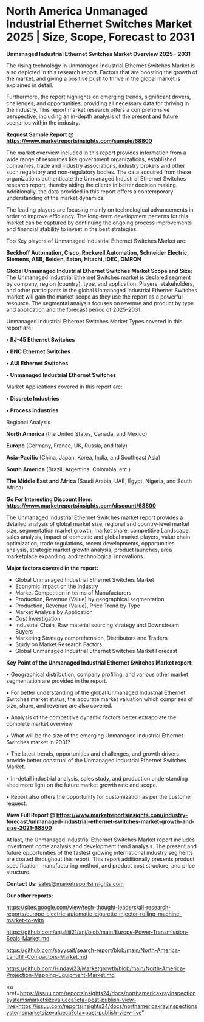# North America Unmanaged Industrial Ethernet Switches Market 2025 | Size, Scope, Forecast to 2031

<Strong> Unmanaged Industrial Ethernet Switches Market Overview 2025 - 2031</strong>

The rising technology in Unmanaged Industrial Ethernet Switches Market is also depicted in this research report. Factors that are boosting the growth of the market, and giving a positive push to thrive in the global market is explained in detail.

Furthermore, the report highlights on emerging trends, significant drivers, challenges, and opportunities, providing all necessary data for thriving in the industry. This report market research offers a comprehensive perspective, including an in-depth analysis of the present and future scenarios within the industry.

<strong>Request Sample Report @ <a href=https://www.marketreportsinsights.com/sample/68800>https://www.marketreportsinsights.com/sample/68800</a></strong>

The market overview included in this report provides information from a wide range of resources like government organizations, established companies, trade and industry associations, industry brokers and other such regulatory and non-regulatory bodies. The data acquired from these organizations authenticate the Unmanaged Industrial Ethernet Switches research report, thereby aiding the clients in better decision making. Additionally, the data provided in this report offers a contemporary understanding of the market dynamics.

The leading players are focusing mainly on technological advancements in order to improve efficiency. The long-term development patterns for this market can be captured by continuing the ongoing process improvements and financial stability to invest in the best strategies.

Top Key players of Unmanaged Industrial Ethernet Switches Market are:

<strong>Beckhoff Automation, Cisco, Rockwell Automation, Schneider Electric, Siemens, ABB, Belden, Eaton, Hitachi, IDEC, OMRON</strong>

<strong><b>Global Unmanaged Industrial Ethernet Switches Market Scope and Size:</b></strong>
The Unmanaged Industrial Ethernet Switches market is declared segment by company, region (country), type, and application. Players, stakeholders, and other participants in the global Unmanaged Industrial Ethernet Switches market will gain the market scope as they use the report as a powerful resource. The segmental analysis focuses on revenue and product by type and application and the forecast period of 2025-2031.

Unmanaged Industrial Ethernet Switches Market Types covered in this report are:

<strong>• RJ-45 Ethernet Switches

• BNC Ethernet Switches

• AUI Ethernet Switches

• Unmanaged Industrial Ethernet Switches</strong>

Market Applications covered in this report are:

<strong>• Discrete Industries

• Process Industries</strong> 

Regional Analysis

<strong>North America</strong> (the United States, Canada, and Mexico)

<strong>Europe</strong> (Germany, France, UK, Russia, and Italy)

<strong>Asia-Pacific</strong> (China, Japan, Korea, India, and Southeast Asia)

<strong>South America</strong> (Brazil, Argentina, Colombia, etc.)

<strong>The Middle East and Africa</strong> (Saudi Arabia, UAE, Egypt, Nigeria, and South Africa)

<strong>Go For Interesting Discount Here: <a href=https://www.marketreportsinsights.com/discount/68800>https://www.marketreportsinsights.com/discount/68800</a></strong>

The Unmanaged Industrial Ethernet Switches market report provides a detailed analysis of global market size, regional and country-level market size, segmentation market growth, market share, competitive Landscape, sales analysis, impact of domestic and global market players, value chain optimization, trade regulations, recent developments, opportunities analysis, strategic market growth analysis, product launches, area marketplace expanding, and technological innovations.

<strong><b>Major factors covered in the report:</b></strong>
<ul>
  <li>Global Unmanaged Industrial Ethernet Switches Market </li>
  <li>Economic Impact on the Industry</li>
  <li>Market Competition in terms of Manufacturers</li>
  <li>Production, Revenue (Value) by geographical segmentation</li>
  <li>Production, Revenue (Value), Price Trend by Type</li>
  <li>Market Analysis by Application</li>
  <li>Cost Investigation</li>
  <li>Industrial Chain, Raw material sourcing strategy and Downstream Buyers</li>
  <li>Marketing Strategy comprehension, Distributors and Traders</li>
  <li>Study on Market Research Factors</li>
  <li>Global Unmanaged Industrial Ethernet Switches Market Forecast</li>
</ul>

<strong><b>Key Point of the Unmanaged Industrial Ethernet Switches Market report:</b></strong>

• Geographical distribution, company profiling, and various other market segmentation are provided in the report.

• For better understanding of the global Unmanaged Industrial Ethernet Switches market status, the accurate market valuation which comprises of size, share, and revenue are also covered.

• Analysis of the competitive dynamic factors better extrapolate the complete market overview

• What will be the size of the emerging Unmanaged Industrial Ethernet Switches market in 2031?

• The latest trends, opportunities and challenges, and growth drivers provide better construal of the Unmanaged Industrial Ethernet Switches Market.

• In-detail industrial analysis, sales study, and production understanding shed more light on the future market growth rate and scope.

• Report also offers the opportunity for customization as per the customer request.

<strong><b>View Full Report @ <a href=https://www.marketreportsinsights.com/industry-forecast/unmanaged-industrial-ethernet-switches-market-growth-and-size-2021-68800>https://www.marketreportsinsights.com/industry-forecast/unmanaged-industrial-ethernet-switches-market-growth-and-size-2021-68800</a></b></strong>


At last, the Unmanaged Industrial Ethernet Switches Market report includes investment come analysis and development trend analysis. The present and future opportunities of the fastest growing international industry segments are coated throughout this report. This report additionally presents product specification, manufacturing method, and product cost structure, and price structure.

<strong>Contact Us:</strong>
sales@marketreportsinsights.com

<strong>Our other reports:</strong>

<a href=https://sites.google.com/view/tech-thought-leaders/all-research-reports/europe-electric-automatic-cigarette-injector-rolling-machine-market-to-witn>https://sites.google.com/view/tech-thought-leaders/all-research-reports/europe-electric-automatic-cigarette-injector-rolling-machine-market-to-witn</a>

<a href=https://github.com/anjaliiii21/anj/blob/main/Europe-Power-Transmission-Seals-Market.md>https://github.com/anjaliiii21/anj/blob/main/Europe-Power-Transmission-Seals-Market.md</a>

<a href=https://github.com/sayysaif/search-report/blob/main/North-America-Landfill-Compactors-Market.md>https://github.com/sayysaif/search-report/blob/main/North-America-Landfill-Compactors-Market.md</a>

<a href=https://github.com/Hindavi23/Marketgrowth/blob/main/North-America-Projection-Mapping-Equipment-Market.md>https://github.com/Hindavi23/Marketgrowth/blob/main/North-America-Projection-Mapping-Equipment-Market.md</a>

<a href=https://issuu.com/reportsinsights24/docs/northamericaxrayinspectionsystemsmarketsizevalueca?cta=post-publish-view-live>https://issuu.com/reportsinsights24/docs/northamericaxrayinspectionsystemsmarketsizevalueca?cta=post-publish-view-live</a>"
